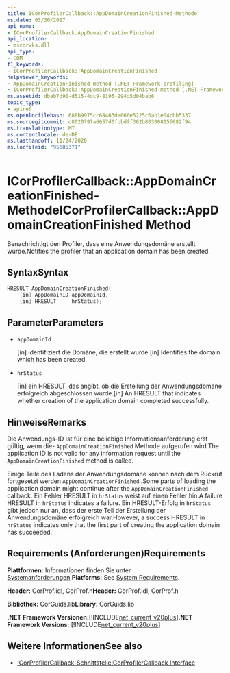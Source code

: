 ```yaml
---
title: ICorProfilerCallback::AppDomainCreationFinished-Methode
ms.date: 03/30/2017
api_name:
- ICorProfilerCallback.AppDomainCreationFinished
api_location:
- mscorwks.dll
api_type:
- COM
f1_keywords:
- ICorProfilerCallback::AppDomainCreationFinished
helpviewer_keywords:
- AppDomainCreationFinished method [.NET Framework profiling]
- ICorProfilerCallback::AppDomainCreationFinished method [.NET Framework profiling]
ms.assetid: dbab7d90-d515-4dc9-8195-294d5d04bab6
topic_type:
- apiref
ms.openlocfilehash: 688b9975cc68463de066e5225c6ab1e04cbb5337
ms.sourcegitcommit: d8020797a6657d0fbbdff362b80300815f682f94
ms.translationtype: MT
ms.contentlocale: de-DE
ms.lasthandoff: 11/24/2020
ms.locfileid: "95685371"
---
```

# <a name="icorprofilercallbackappdomaincreationfinished-method"></a><span data-ttu-id="f6378-102">ICorProfilerCallback::AppDomainCreationFinished-Methode</span><span class="sxs-lookup"><span data-stu-id="f6378-102">ICorProfilerCallback::AppDomainCreationFinished Method</span></span>

<span data-ttu-id="f6378-103">Benachrichtigt den Profiler, dass eine Anwendungsdomäne erstellt wurde.</span><span class="sxs-lookup"><span data-stu-id="f6378-103">Notifies the profiler that an application domain has been created.</span></span>  
  
## <a name="syntax"></a><span data-ttu-id="f6378-104">Syntax</span><span class="sxs-lookup"><span data-stu-id="f6378-104">Syntax</span></span>  
  
```cpp  
HRESULT AppDomainCreationFinished(  
    [in] AppDomainID appDomainId,  
    [in] HRESULT     hrStatus);
```  
  
## <a name="parameters"></a><span data-ttu-id="f6378-105">Parameter</span><span class="sxs-lookup"><span data-stu-id="f6378-105">Parameters</span></span>

- `appDomainId`

  <span data-ttu-id="f6378-106">\[in] identifiziert die Domäne, die erstellt wurde.</span><span class="sxs-lookup"><span data-stu-id="f6378-106">\[in] Identifies the domain which has been created.</span></span>

- `hrStatus`

  <span data-ttu-id="f6378-107">\[in] ein HRESULT, das angibt, ob die Erstellung der Anwendungsdomäne erfolgreich abgeschlossen wurde.</span><span class="sxs-lookup"><span data-stu-id="f6378-107">\[in] An HRESULT that indicates whether creation of the application domain completed successfully.</span></span>

## <a name="remarks"></a><span data-ttu-id="f6378-108">Hinweise</span><span class="sxs-lookup"><span data-stu-id="f6378-108">Remarks</span></span>  

 <span data-ttu-id="f6378-109">Die Anwendungs-ID ist für eine beliebige Informationsanforderung erst gültig, wenn die- `AppDomainCreationFinished` Methode aufgerufen wird.</span><span class="sxs-lookup"><span data-stu-id="f6378-109">The application ID is not valid for any information request until the `AppDomainCreationFinished` method is called.</span></span>  
  
 <span data-ttu-id="f6378-110">Einige Teile des Ladens der Anwendungsdomäne können nach dem Rückruf fortgesetzt werden `AppDomainCreationFinished` .</span><span class="sxs-lookup"><span data-stu-id="f6378-110">Some parts of loading the application domain might continue after the `AppDomainCreationFinished` callback.</span></span> <span data-ttu-id="f6378-111">Ein Fehler HRESULT in `hrStatus` weist auf einen Fehler hin.</span><span class="sxs-lookup"><span data-stu-id="f6378-111">A failure HRESULT in `hrStatus` indicates a failure.</span></span> <span data-ttu-id="f6378-112">Ein HRESULT-Erfolg in `hrStatus` gibt jedoch nur an, dass der erste Teil der Erstellung der Anwendungsdomäne erfolgreich war.</span><span class="sxs-lookup"><span data-stu-id="f6378-112">However, a success HRESULT in `hrStatus` indicates only that the first part of creating the application domain has succeeded.</span></span>  
  
## <a name="requirements"></a><span data-ttu-id="f6378-113">Requirements (Anforderungen)</span><span class="sxs-lookup"><span data-stu-id="f6378-113">Requirements</span></span>  

 <span data-ttu-id="f6378-114">**Plattformen:** Informationen finden Sie unter [Systemanforderungen](../../get-started/system-requirements.md).</span><span class="sxs-lookup"><span data-stu-id="f6378-114">**Platforms:** See [System Requirements](../../get-started/system-requirements.md).</span></span>  
  
 <span data-ttu-id="f6378-115">**Header:** CorProf.idl, CorProf.h</span><span class="sxs-lookup"><span data-stu-id="f6378-115">**Header:** CorProf.idl, CorProf.h</span></span>  
  
 <span data-ttu-id="f6378-116">**Bibliothek:** CorGuids.lib</span><span class="sxs-lookup"><span data-stu-id="f6378-116">**Library:** CorGuids.lib</span></span>  
  
 <span data-ttu-id="f6378-117">**.NET Framework Versionen:**[!INCLUDE[net_current_v20plus](../../../../includes/net-current-v20plus-md.md)]</span><span class="sxs-lookup"><span data-stu-id="f6378-117">**.NET Framework Versions:** [!INCLUDE[net_current_v20plus](../../../../includes/net-current-v20plus-md.md)]</span></span>  
  
## <a name="see-also"></a><span data-ttu-id="f6378-118">Weitere Informationen</span><span class="sxs-lookup"><span data-stu-id="f6378-118">See also</span></span>

- [<span data-ttu-id="f6378-119">ICorProfilerCallback-Schnittstelle</span><span class="sxs-lookup"><span data-stu-id="f6378-119">ICorProfilerCallback Interface</span></span>](icorprofilercallback-interface.md)
